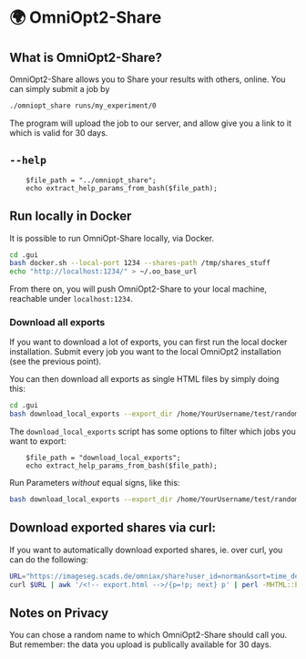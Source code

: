 # <span class="tutorial_icon invert_in_dark_mode">🌍</span> OmniOpt2-Share

<!-- What is OmniOpt2-Share and how to use it? -->

<!-- Category: Plotting and Sharing Results -->

<div id="toc"></div>

## What is OmniOpt2-Share?

OmniOpt2-Share allows you to Share your results with others, online. You can simply submit a job by

```bash
./omniopt_share runs/my_experiment/0
```

The program will upload the
job to our server, and allow give you a link to it which is valid for 30 days.

## `--help`

```run_php
	$file_path = "../omniopt_share";
	echo extract_help_params_from_bash($file_path);
```

## Run locally in Docker

It is possible to run OmniOpt-Share locally, via Docker.

```bash
cd .gui
bash docker.sh --local-port 1234 --shares-path /tmp/shares_stuff
echo "http://localhost:1234/" > ~/.oo_base_url
```

From there on, you will push OmniOpt2-Share to your local machine, reachable under `localhost:1234`.

### Download all exports

If you want to download a lot of exports, you can first run the local docker installation. Submit every job you want to the local OmniOpt2 installation (see the previous point).

You can then download all exports as single HTML files by simply doing this:


```bash
cd .gui
bash download_local_exports --export_dir /home/YourUsername/test/randomtest_98580
```

The `download_local_exports` script has some options to filter which jobs you want to export:

```run_php
	$file_path = "download_local_exports";
	echo extract_help_params_from_bash($file_path);
```

Run Parameters *without* equal signs, like this:

```bash
bash download_local_exports --export_dir /home/YourUsername/test/randomtest_98580 --user YourUsername --experiment MY_EXPERIMENT_NAME
```

## Download exported shares via curl:

If you want to automatically download exported shares, ie. over curl, you can do the following:

```bash
URL="https://imageseg.scads.de/omniax/share?user_id=norman&sort=time_desc&experiment_name=__main__tests__BOTORCH_MODULAR___nogridsearch_nr_results_2&sort=time_desc&run_nr=0&sort=time_desc"
curl $URL | awk '/<!-- export.html -->/{p=!p; next} p' | perl -MHTML::Entities -pe 'decode_entities($_)' > name_of_your_exported_file.html
```

## Notes on Privacy
<div class="caveat tip">
You can chose a random name to which OmniOpt2-Share should call you. But remember: the data you upload
is publically available for 30 days.
</div>
